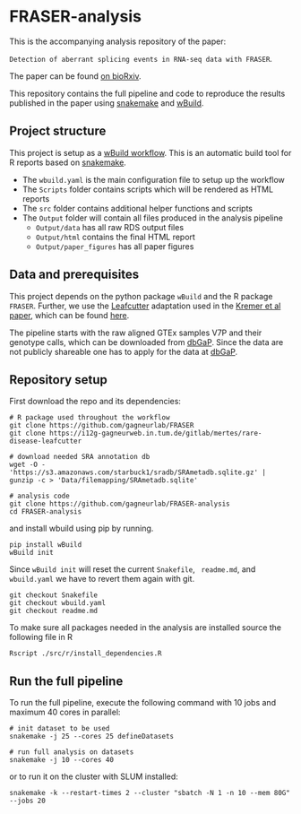 # FRASER-analysis

This is the accompanying analysis repository of the paper:

`Detection of aberrant splicing events in RNA-seq data with FRASER`. 

The paper can be found [on bioRxiv](https://www.biorxiv.org/content/10.1101/2019.12.18.866830v1).

This repository contains the full pipeline and code to reproduce the results published in the paper using [snakemake](https://snakemake.readthedocs.io/en/stable/) and [wBuild](https://github.com/gagneurlab/wBuild). 

## Project structure

This project is setup as a [wBuild workflow](https://github.com/gagneurlab/wBuild). This is an automatic build tool for R reports based on [snakemake](https://snakemake.readthedocs.io/en/stable/).

* The `wbuild.yaml` is the main configuration file to setup up the workflow
* The `Scripts` folder contains scripts which will be rendered as HTML reports
* The `src` folder contains additional helper functions and scripts
* The `Output` folder will contain all files produced in the analysis pipeline
    * `Output/data` has all raw RDS output files
    * `Output/html` contains the final HTML report
    * `Output/paper_figures` has all paper figures

## Data and prerequisites 

This project depends on the python package `wBuild` and the R package `FRASER`. Further, we use the [Leafcutter](https://github.com/davidaknowles/leafcutter) adaptation used in the [Kremer et al paper](https://www-nature-com.eaccess.ub.tum.de/articles/ncomms15824), which can be found [here](https://i12g-gagneurweb.in.tum.de/gitlab/mertes/rare-disease-leafcutter).

The pipeline starts with the raw aligned GTEx samples V7P and their genotype calls, which can be downloaded from [dbGaP](https://www.ncbi.nlm.nih.gov/projects/gap/cgi-bin/study.cgi?study_id=phs000424.v7.p2). Since the data are not publicly shareable one has to apply for the data at [dbGaP]( https://www.ncbi.nlm.nih.gov/projects/gap/cgi-bin/study.cgi?study_id=phs000424.v6.p1). 

## Repository setup

First download the repo and its dependencies:

```
# R package used throughout the workflow
git clone https://github.com/gagneurlab/FRASER
git clone https://i12g-gagneurweb.in.tum.de/gitlab/mertes/rare-disease-leafcutter

# download needed SRA annotation db
wget -O - 'https://s3.amazonaws.com/starbuck1/sradb/SRAmetadb.sqlite.gz' | gunzip -c > 'Data/filemapping/SRAmetadb.sqlite'

# analysis code
git clone https://github.com/gagneurlab/FRASER-analysis
cd FRASER-analysis
```

and install wbuild using pip by running.

```
pip install wBuild
wBuild init
```

Since `wBuild init` will reset the current `Snakefile`, ` readme.md`, and `wbuild.yaml` we have to revert them again with git.

```
git checkout Snakefile
git checkout wbuild.yaml
git checkout readme.md
```

To make sure all packages needed in the analysis are installed source the following file in R

```
Rscript ./src/r/install_dependencies.R
```

## Run the full pipeline

To run the full pipeline, execute the following command with 10 jobs and maximum 40 cores in parallel:

```
# init dataset to be used
snakemake -j 25 --cores 25 defineDatasets

# run full analysis on datasets
snakemake -j 10 --cores 40
```

or to run it on the cluster with SLUM installed: 

```
snakemake -k --restart-times 2 --cluster "sbatch -N 1 -n 10 --mem 80G" --jobs 20
```
